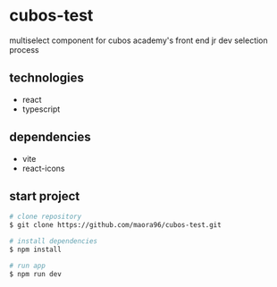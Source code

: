 # cubos-test

multiselect component for cubos academy's front end jr dev selection process

## technologies

- react
- typescript

## dependencies

- vite
- react-icons

## start project

```bash
# clone repository
$ git clone https://github.com/maora96/cubos-test.git

# install dependencies
$ npm install

# run app
$ npm run dev
```
